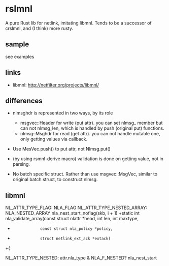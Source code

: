 rslmnl
=======

A pure Rust lib for netlink, imitating libmnl.
Tends to be a successor of crslmnl, and (I think) more rusty.

sample
------

see examples


links
-----

* libmnl: http://netfilter.org/projects/libmnl/


differences
-----------

* nlmsghdr is represented in two ways, by its role
  - msgvec::Header for write (put attr). you can set nlmsg_ member but can not nlmsg_len,
    which is handled by push (original put) functions.
  - nlmsg::Msghdr for read (get attr). you can not handle mutable one, only getting values
    via callback.

* Use MesVec.push() to put attr, not Nlmsg.put()

* (by using rsmnl-derive macro)
  validation is done on getting value, not in parsing.

* No batch specific struct.
  Rather than use msgvec::MsgVec, similar to original batch struct,
  to construct nlmsg.


libmnl
------
NL_ATTR_TYPE_FLAG: NLA_FLAG
NL_ATTR_TYPE_NESTED_ARRAY: NLA_NESTED_ARRAY
  nla_nest_start_noflag(skb, i + 1)
+static int nla_validate_array(const struct nlattr *head, int len, int maxtype,
+			      const struct nla_policy *policy,
+			      struct netlink_ext_ack *extack)
+{

NL_ATTR_TYPE_NESTED: attr.nla_type & NLA_F_NESTED?
  nla_nest_start